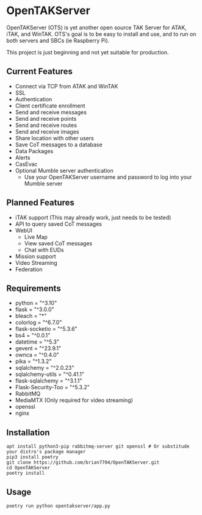 # OpenTAKServer

OpenTAKServer (OTS) is yet another open source TAK Server for ATAK, iTAK, and WinTAK. OTS's goal is to be easy to install and use, and to run on both servers and SBCs (ie Raspberry Pi).

This project is just beginning and not yet suitable for production.

## Current Features
- Connect via TCP from ATAK and WinTAK
- SSL
- Authentication
- Client certificate enrollment
- Send and receive messages
- Send and receive points
- Send and receive routes
- Send and receive images
- Share location with other users
- Save CoT messages to a database
- Data Packages
- Alerts
- CasEvac
- Optional Mumble server authentication
  - Use your OpenTAKServer username and password to log into your Mumble server

## Planned Features
- iTAK support (This may already work, just needs to be tested)
- API to query saved CoT messages
- WebUI
  - Live Map
  - View saved CoT messages
  - Chat with EUDs
- Mission support
- Video Streaming
- Federation

## Requirements
- python = "^3.10"
- flask = "^3.0.0"
- bleach = "*"
- colorlog = "^6.7.0"
- flask-socketio = "^5.3.6"
- bs4 = "^0.0.1"
- datetime = "^5.3"
- gevent = "^23.9.1"
- ownca = "^0.4.0"
- pika = "^1.3.2"
- sqlalchemy = "^2.0.23"
- sqlalchemy-utils = "^0.41.1"
- flask-sqlalchemy = "^3.1.1"
- Flask-Security-Too = "^5.3.2"
- RabbitMQ
- MediaMTX (Only required for video streaming)
- openssl
- nginx

## Installation
```
apt install python3-pip rabbitmq-server git openssl # Or substitude your distro's package manager
pip3 install poetry
git clone https://github.com/brian7704/OpenTAKServer.git
cd OpenTAKServer
poetry install
```

## Usage
```poetry run python opentakserver/app.py```